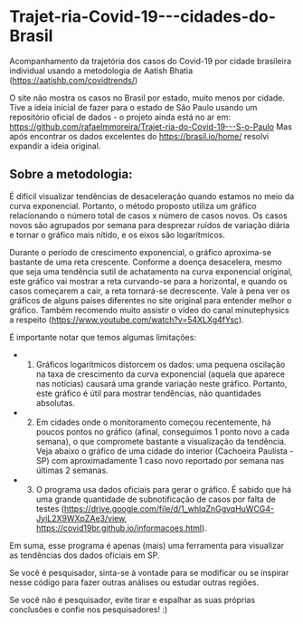 # Trajet-ria-Covid-19---cidades-do-Brasil
Acompanhamento da trajetória dos casos do Covid-19 por cidade brasileira individual usando a metodologia de Aatish Bhatia (https://aatishb.com/covidtrends/)

O site não mostra os casos no Brasil por estado, muito menos por cidade. Tive a ideia inicial de fazer para o estado de São Paulo usando um repositório oficial de dados - o projeto ainda está no ar em: https://github.com/rafaelmmoreira/Trajet-ria-do-Covid-19---S-o-Paulo
Mas após encontrar os dados excelentes do https://brasil.io/home/ resolvi expandir a ideia original.

## Sobre a metodologia:
É difícil visualizar tendências de desaceleração quando estamos no meio da curva exponencial. Portanto, o método proposto utiliza um gráfico relacionando o número total de casos x número de casos novos. Os casos novos são agrupados por semana para desprezar ruídos de variação diária e tornar o gráfico mais nítido, e os eixos são logarítmicos.

Durante o período de crescimento exponencial, o gráfico aproxima-se bastante de uma reta crescente. Conforme a doença desacelera, mesmo que seja uma tendência sutil de achatamento na curva exponencial original, este gráfico vai mostrar a reta curvando-se para a horizontal, e quando os casos começarem a cair, a reta tornará-se decrescente. Vale à pena ver os gráficos de alguns países diferentes no site original para entender melhor o gráfico. Também recomendo muito assistir o vídeo do canal minutephysics a respeito (https://www.youtube.com/watch?v=54XLXg4fYsc).


É importante notar que temos algumas limitações:

* 1) Gráficos logarítmicos distorcem os dados: uma pequena oscilação na taxa de crescimento da curva exponencial (aquela que aparece nas notícias) causará uma grande variação neste gráfico. Portanto, este gráfico é útil para mostrar tendências, não quantidades absolutas.

* 2) Em cidades onde o monitoramento começou recentemente, há poucos pontos no gráfico (afinal, conseguimos 1 ponto novo a cada semana), o que compromete bastante a visualização da tendência. Veja abaixo o gráfico de uma cidade do interior (Cachoeira Paulista - SP) com aproximadamente 1 caso novo reportado por semana nas últimas 2 semanas.

* 3) O programa usa dados oficiais para gerar o gráfico. É sabido que há uma grande quantidade de subnotificação de casos por falta de testes (https://drive.google.com/file/d/1_whlqZnGgvqHuWCG4-JyiL2X9WXpZAe3/view, https://covid19br.github.io/informacoes.html).

Em suma, esse programa é apenas (mais) uma ferramenta para visualizar as tendências dos dados oficiais em SP.

Se você é pesquisador, sinta-se à vontade para se modificar ou se inspirar nesse código para fazer outras análises ou estudar outras regiões.

Se você não é pesquisador, evite tirar e espalhar as suas próprias conclusões e confie nos pesquisadores! :)
